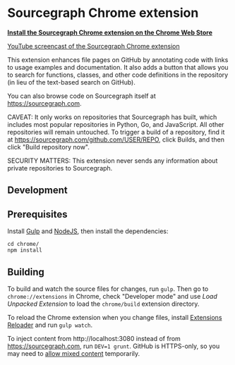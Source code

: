 # Sourcegraph Chrome extension

**[Install the Sourcegraph Chrome extension on the Chrome Web Store](https://chrome.google.com/webstore/detail/sourcegraph/dgjhfomjieaadpoljlnidmbgkdffpack?hl=en)**

[YouTube screencast of the Sourcegraph Chrome extension](https://www.youtube.com/watch?v=fxXnwhOaHuk)

This extension enhances file pages on GitHub by annotating code with links to
usage examples and documentation. It also adds a button that allows you to
search for functions, classes, and other code definitions in the repository (in
lieu of the text-based search on GitHub).

You can also browse code on Sourcegraph itself at https://sourcegraph.com.

CAVEAT: It only works on repositories that Sourcegraph has built, which includes
most popular repositories in Python, Go, and JavaScript. All other repositories
will remain untouched. To trigger a build of a repository, find it at
https://sourcegraph.com/github.com/USER/REPO, click Builds, and then click
"Build repository now".

SECURITY MATTERS: This extension never sends any information about private
repositories to Sourcegraph.

## Development

## Prerequisites

Install [Gulp](https://github.com/gulpjs/gulp/blob/master/docs/getting-started.md#getting-started) and [NodeJS](https://nodejs.org/en/download/), then install the dependencies:
```
cd chrome/
npm install
```

## Building

To build and watch the source files for changes, run `gulp`. Then go to `chrome://extensions`
in Chrome, check "Developer mode" and use *Load Unpacked Extension* to load the
`chrome/build` extension directory.

To reload the Chrome extension when you change files, install
[Extensions Reloader](https://chrome.google.com/webstore/detail/fimgfedafeadlieiabdeeaodndnlbhid)
and run `gulp watch`.

To inject content from http://localhost:3080 instead of from
https://sourcegraph.com, run `DEV=1 grunt`. GitHub is HTTPS-only, so you may
need to [allow mixed content](http://superuser.com/a/487772) temporarily.
